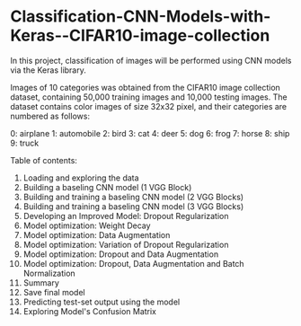 # Classification-CNN-Models-with-Keras--CIFAR10-image-collection

In this project, classification of images will be performed using CNN models via the Keras library.

Images of 10 categories was obtained from the CIFAR10 image collection dataset, containing 50,000 training images and 10,000 testing images. The dataset contains color images of size 32x32 pixel, and their categories are numbered as follows:

0: airplane 1: automobile 2: bird 3: cat 4: deer 5: dog 6: frog 7: horse 8: ship 9: truck

Table of contents:
1.  Loading and exploring the data
2.  Building a baseling CNN model (1 VGG Block)
3.  Building and training a baseling CNN model (2 VGG Blocks)
4.  Building and training a baseling CNN model (3 VGG Blocks)
5.  Developing an Improved Model: Dropout Regularization
6.  Model optimization: Weight Decay
7.  Model optimization: Data Augmentation
8.  Model optimization: Variation of Dropout Regularization
9.  Model optimization: Dropout and Data Augmentation
10. Model optimization: Dropout, Data Augmentation and Batch Normalization
11. Summary
12. Save final model
13. Predicting test-set output using the model
14. Exploring Model's Confusion Matrix
